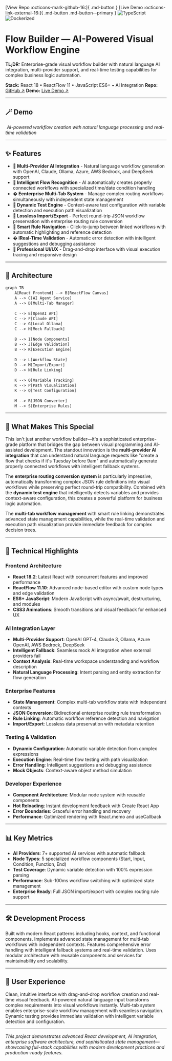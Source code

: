 [View Repo :octicons-mark-github-16:]{ .md-button } 
[Live Demo :octicons-link-external-16:]{ .md-button .md-button--primary }
![TypeScript](https://img.shields.io/badge/TypeScript-5.x-blue)
![Dockerized](https://img.shields.io/badge/Docker-yes-success)

# Flow Builder — AI-Powered Visual Workflow Engine

**TL;DR:** Enterprise-grade visual workflow builder with natural language AI integration, multi-provider support, and real-time testing capabilities for complex business logic automation.

**Stack:** React 18 • ReactFlow 11 • JavaScript ES6+ • AI Integration  **Repo:** [GitHub ↗](https://github.com/Ready2k/Project1)  **Demo:** [Live Demo ↗](#) 

---

## 🪄 Demo

![Flow Builder Demo](../assets/flow-builder-demo.gif)
*AI-powered workflow creation with natural language processing and real-time validation*

---

## ✨ Features

- **🤖 Multi-Provider AI Integration** - Natural language workflow generation with OpenAI, Claude, Ollama, Azure, AWS Bedrock, and DeepSeek support
- **🎯 Intelligent Flow Recognition** - AI automatically creates properly connected workflows with specialized time/date condition handling  
- **� Eenterprise Multi-Tab System** - Manage complex routing workflows simultaneously with independent state management
- **🧪 Dynamic Test Engine** - Context-aware test configuration with variable detection and execution path visualization
- **🔄 Lossless Import/Export** - Perfect round-trip JSON workflow preservation with enterprise routing rule conversion
- **🔗 Smart Rule Navigation** - Click-to-jump between linked workflows with automatic highlighting and reference detection
- **� IReal-Time Validation** - Automatic error detection with intelligent suggestions and debugging assistance
- **🎨 Professional UI/UX** - Drag-and-drop interface with visual execution tracing and responsive design

---

## 🧠 Architecture

```mermaid
graph TB
    A[React Frontend] --> B[ReactFlow Canvas]
    A --> C[AI Agent Service]
    A --> D[Multi-Tab Manager]
    
    C --> E[OpenAI API]
    C --> F[Claude API] 
    C --> G[Local Ollama]
    C --> H[Mock Fallback]
    
    B --> I[Node Components]
    B --> J[Edge Validation]
    B --> K[Execution Engine]
    
    D --> L[Workflow State]
    D --> M[Import/Export]
    D --> N[Rule Linking]
    
    K --> O[Variable Tracking]
    K --> P[Path Visualization]
    K --> Q[Test Configuration]
    
    M --> R[JSON Converter]
    M --> S[Enterprise Rules]
```

---

## 🎯 What Makes This Special

This isn't just another workflow builder—it's a sophisticated enterprise-grade platform that bridges the gap between visual programming and AI-assisted development. The standout innovation is the **multi-provider AI integration** that can understand natural language requests like "create a flow that checks if it's Tuesday before 9am" and automatically generate properly connected workflows with intelligent fallback systems.

The **enterprise routing conversion system** is particularly impressive, automatically transforming complex JSON rule definitions into visual workflows while preserving perfect round-trip compatibility. Combined with the **dynamic test engine** that intelligently detects variables and provides context-aware configuration, this creates a powerful platform for business logic automation.

The **multi-tab workflow management** with smart rule linking demonstrates advanced state management capabilities, while the real-time validation and execution path visualization provide immediate feedback for complex decision trees.

---

## 🚀 Technical Highlights

### Frontend Architecture
- **React 18.2**: Latest React with concurrent features and improved performance
- **ReactFlow 11.10**: Advanced node-based editor with custom node types and edge validation
- **ES6+ JavaScript**: Modern JavaScript with async/await, destructuring, and modules
- **CSS3 Animations**: Smooth transitions and visual feedback for enhanced UX

### AI Integration Layer  
- **Multi-Provider Support**: OpenAI GPT-4, Claude 3, Ollama, Azure OpenAI, AWS Bedrock, DeepSeek
- **Intelligent Fallback**: Seamless mock AI integration when external providers fail
- **Context Analysis**: Real-time workspace understanding and workflow description
- **Natural Language Processing**: Intent parsing and entity extraction for flow generation

### Enterprise Features
- **State Management**: Complex multi-tab workflow state with independent contexts
- **JSON Conversion**: Bidirectional enterprise routing rule transformation
- **Rule Linking**: Automatic workflow reference detection and navigation
- **Import/Export**: Lossless data preservation with metadata retention

### Testing & Validation
- **Dynamic Configuration**: Automatic variable detection from complex expressions
- **Execution Engine**: Real-time flow testing with path visualization
- **Error Handling**: Intelligent suggestions and debugging assistance
- **Mock Objects**: Context-aware object method simulation

### Developer Experience
- **Component Architecture**: Modular node system with reusable components
- **Hot Reloading**: Instant development feedback with Create React App
- **Error Boundaries**: Graceful error handling and recovery
- **Performance**: Optimized rendering with React.memo and useCallback

---

## 📊 Key Metrics

- **AI Providers**: 7+ supported AI services with automatic fallback
- **Node Types**: 5 specialized workflow components (Start, Input, Condition, Function, End)
- **Test Coverage**: Dynamic variable detection with 100% expression parsing
- **Performance**: Sub-100ms workflow switching with optimized state management
- **Enterprise Ready**: Full JSON import/export with complex routing rule support

---

## 🛠️ Development Process

Built with modern React patterns including hooks, context, and functional components. Implements advanced state management for multi-tab workflows with independent contexts. Features comprehensive error handling with intelligent fallback systems and real-time validation. Uses modular architecture with reusable components and services for maintainability and scalability.

---

## 🎨 User Experience

Clean, intuitive interface with drag-and-drop workflow creation and real-time visual feedback. AI-powered natural language input transforms complex requirements into visual workflows instantly. Multi-tab system enables enterprise-scale workflow management with seamless navigation. Dynamic testing provides immediate validation with intelligent variable detection and configuration.

---

*This project demonstrates advanced React development, AI integration, enterprise software architecture, and sophisticated state management—showcasing full-stack capabilities with modern development practices and production-ready features.*

